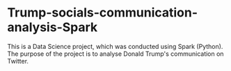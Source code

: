 # Trump-socials-communication-analysis-Spark
This is a Data Science project, which was conducted using Spark (Python). The purpose of the project is to analyse Donald Trump's communication on Twitter.
